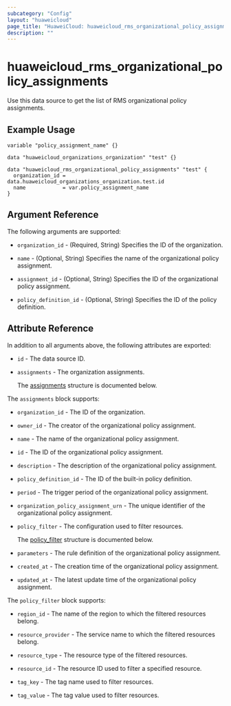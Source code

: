 ```yaml
---
subcategory: "Config"
layout: "huaweicloud"
page_title: "HuaweiCloud: huaweicloud_rms_organizational_policy_assignments"
description: ""
---
```


# huaweicloud_rms_organizational_policy_assignments

Use this data source to get the list of RMS organizational policy assignments.

## Example Usage

```hcl
variable "policy_assignment_name" {}

data "huaweicloud_organizations_organization" "test" {}

data "huaweicloud_rms_organizational_policy_assignments" "test" {
  organization_id = data.huaweicloud_organizations_organization.test.id
  name            = var.policy_assignment_name
}
```

## Argument Reference

The following arguments are supported:

* `organization_id` - (Required, String) Specifies the ID of the organization.

* `name` - (Optional, String) Specifies the name of the organizational policy assignment.

* `assignment_id` - (Optional, String) Specifies the ID of the organizational policy assignment.

* `policy_definition_id` - (Optional, String) Specifies the ID of the policy definition.

## Attribute Reference

In addition to all arguments above, the following attributes are exported:

* `id` - The data source ID.

* `assignments` - The organization assignments.

  The [assignments](#assignments_struct) structure is documented below.

<a name="assignments_struct"></a>
The `assignments` block supports:

* `organization_id` - The ID of the organization.

* `owner_id` - The creator of the organizational policy assignment.

* `name` - The name of the organizational policy assignment.

* `id` - The ID of the organizational policy assignment.

* `description` - The description of the organizational policy assignment.

* `policy_definition_id` - The ID of the built-in policy definition.

* `period` - The trigger period of the organizational policy assignment.

* `organization_policy_assignment_urn` - The unique identifier of the organizational policy assignment.

* `policy_filter` - The configuration used to filter resources.

  The [policy_filter](#assignments_policy_filter_struct) structure is documented below.

* `parameters` - The rule definition of the organizational policy assignment.

* `created_at` - The creation time of the organizational policy assignment.

* `updated_at` - The latest update time of the organizational policy assignment.

<a name="assignments_policy_filter_struct"></a>
The `policy_filter` block supports:

* `region_id` - The name of the region to which the filtered resources belong.

* `resource_provider` - The service name to which the filtered resources belong.

* `resource_type` - The resource type of the filtered resources.

* `resource_id` - The resource ID used to filter a specified resource.

* `tag_key` - The tag name used to filter resources.

* `tag_value` - The tag value used to filter resources.
